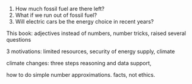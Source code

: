 1. How much fossil fuel are there left?
2. What if we run out of fossil fuel?
3. Will electric cars be the energy choice in recent years?

This book:
adjectives instead of numbers, 
number tricks,
raised several questions

3 motivations: limited resources, security of energy supply, climate 

climate changes: three steps reasoning and data support, 

how to do simple number approximations.
facts, not ethics.

